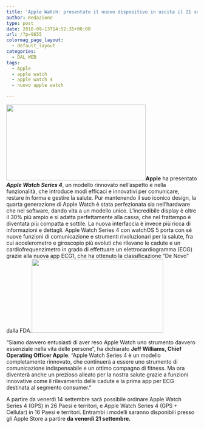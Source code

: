 ```yaml
---
title: 'Apple Watch: presentato il nuovo dispositivo in uscita il 21 settembre'
author: Redazione
type: post
date: 2018-09-13T14:52:35+00:00
url: /?p=9655
colormag_page_layout:
  - default_layout
categories:
  - DAL WEB
tags:
  - Apple
  - apple watch
  - apple watch 4
  - nuovo apple watch

---
```

<img decoding="async" loading="lazy" class=" wp-image-9656 alignleft" src="https://progressonline.it/wp-content/uploads/2018/09/download-1-300x164.jpg" alt="" width="367" height="200" />**Apple** ha presentato **_Apple Watch Series 4_**, un modello rinnovato nell&#8217;aspetto e nella funzionalità, che introduce modi efficaci e innovativi per comunicare, restare in forma e gestire la salute. Pur mantenendo il suo iconico design, la quarta generazione di Apple Watch è stata perfezionata sia nell&#8217;hardware che nel software, dando vita a un modello unico. L&#8217;incredibile display è oltre il 30% più ampio e si adatta perfettamente alla cassa, che nel frattempo è diventata più compatta e sottile. La nuova interfaccia è invece più ricca di informazioni e dettagli. Apple Watch Series 4 con watchOS 5 porta con sé nuove funzioni di comunicazione e strumenti rivoluzionari per la salute, fra cui accelerometro e giroscopio più evoluti che rilevano le cadute e un cardiofrequenzimetro in grado di effettuare un elettrocardiogramma (ECG) grazie alla nuova app ECG1, che ha ottenuto la classificazione &#8220;De Novo&#8221; dalla FDA.<img decoding="async" loading="lazy" class=" wp-image-9658 alignright" src="https://progressonline.it/wp-content/uploads/2018/09/download-1-1-300x168.jpg" alt="" width="346" height="194" />

&#8220;Siamo davvero entusiasti di aver reso Apple Watch uno strumento davvero essenziale nella vita delle persone&#8221;, ha dichiarato **Jeff Williams, Chief Operating Officer Apple**. &#8220;Apple Watch Series 4 è un modello completamente rinnovato, che continuerà a essere uno strumento di comunicazione indispensabile e un ottimo compagno di fitness. Ma ora diventerà anche un prezioso alleato per la nostra salute grazie a funzioni innovative come il rilevamento delle cadute e la prima app per ECG destinata al segmento consumer.&#8221;

A partire da venerdì 14 settembre sarà possibile ordinare Apple Watch Series 4 (GPS) in 26 Paesi e territori, e Apple Watch Series 4 (GPS + Cellular) in 16 Paesi e territori. Entrambi i modelli saranno disponibili presso gli Apple Store a partire **da venerdì 21 settembre.**